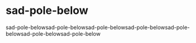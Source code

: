 # sad-pole-below
sad-pole-belowsad-pole-belowsad-pole-belowsad-pole-belowsad-pole-belowsad-pole-belowsad-pole-below
